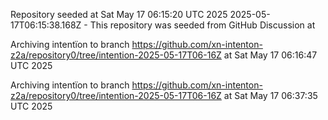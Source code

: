 Repository seeded at Sat May 17 06:15:20 UTC 2025
 2025-05-17T06:15:38.168Z - This repository was seeded from GitHub Discussion  at 

Archiving intentïon to branch https://github.com/xn-intenton-z2a/repository0/tree/intention-2025-05-17T06-16Z at Sat May 17 06:16:47 UTC 2025

Archiving intentïon to branch https://github.com/xn-intenton-z2a/repository0/tree/intention-2025-05-17T06-16Z at Sat May 17 06:37:35 UTC 2025
